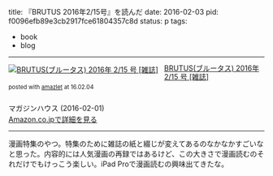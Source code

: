 title: 『BRUTUS 2016年2/15号』を読んだ
date: 2016-02-03
pid: f0096efb89e3cb2917fce61804357c8d
status: p
tags:
- book
- blog
---

<div class="amazlet-box" style="margin-bottom:0px;"><div class="amazlet-image" style="float:left;margin:0px 12px 1px 0px;"><a href="http://www.amazon.co.jp/exec/obidos/ASIN/B009ZR3WW2/dotimpact-22/ref=nosim/" name="amazletlink" target="_blank"><img src="http://ecx.images-amazon.com/images/I/618O-LShCvL._SL160_.jpg" alt="BRUTUS(ブルータス) 2016年 2/15 号 [雑誌]" style="border: none;" /></a></div><div class="amazlet-info" style="line-height:120%; margin-bottom: 10px"><div class="amazlet-name" style="margin-bottom:10px;line-height:120%"><a href="http://www.amazon.co.jp/exec/obidos/ASIN/B009ZR3WW2/dotimpact-22/ref=nosim/" name="amazletlink" target="_blank">BRUTUS(ブルータス) 2016年 2/15 号 [雑誌]</a><div class="amazlet-powered-date" style="font-size:80%;margin-top:5px;line-height:120%">posted with <a href="http://www.amazlet.com/" title="amazlet" target="_blank">amazlet</a> at 16.02.04</div></div><div class="amazlet-detail"><br />マガジンハウス (2016-02-01)<br /></div><div class="amazlet-sub-info" style="float: left;"><div class="amazlet-link" style="margin-top: 5px"><a href="http://www.amazon.co.jp/exec/obidos/ASIN/B009ZR3WW2/dotimpact-22/ref=nosim/" name="amazletlink" target="_blank">Amazon.co.jpで詳細を見る</a></div></div></div><div class="amazlet-footer" style="clear: left"></div></div>

---- 

漫画特集のやつ。特集のために雑誌の紙と綴じが変えてあるのなかなかすごいなと思った。内容的には人気漫画の再録ではあるけど、この大きさで漫画読むのそれだけでもけっこう楽しい。iPad Proで漫画読むの興味出てきたな。